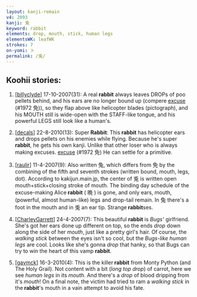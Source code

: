 ```yaml
---
layout: kanji-remain
v4: 2093
kanji: 兎
keyword: rabbit
elements: drop, mouth, stick, human legs
elementsWK: leafWK
strokes: 7
on-yomi: ト
permalink: /兎/
---
```


## Koohii stories: 

1) [<a href="http://kanji.koohii.com/profile/billyclyde">billyclyde</a>] 17-10-2007(31): A real<strong> rabbit</strong> always leaves DROPs of poo pellets behind, and his ears are no longer bound up (compere <a href="../v4/1972.html">excuse</a> (#1972 免)), so they flap above like helicopter blades (pictograph), and his MOUTH still is wide-open with the STAFF-like tongue, and his powerful LEGS still look like a human&#039;s.

2) [<a href="http://kanji.koohii.com/profile/decals">decals</a>] 22-8-2010(13): Super<strong> Rabbit</strong>: This<strong> rabbit</strong> has helicopter ears and drops pellets on his enemies while flying. Because he&#039;s super<strong> rabbit</strong>, he gets his own kanji. Unlike that other loser who is always making excuses. <a href="../v4/1972.html">excuse</a> (#1972 免) He can settle for a primitive.

3) [<a href="http://kanji.koohii.com/profile/raulir">raulir</a>] 11-4-2007(9): Also written 兔, which differs from 免 by the combining of the fifth and seventh strokes (written bound, mouth, legs, dot). According to kakijun.main.jp, the center of 兎 is written open mouth+stick+closing stroke of mouth. The binding day schedule of the excuse-making Alice<strong> rabbit</strong> ( 晩 ) is gone, and only ears, mouth, (powerful, almost human-like) legs and drop-tail remain. In 兔 there&#039;s a foot in the mouth and in 兎 an ear tip. Strange<strong> rabbit</strong>ses.

4) [<a href="http://kanji.koohii.com/profile/CharleyGarrett">CharleyGarrett</a>] 24-4-2007(7): This beautiful <strong>rabbit</strong> is <em>Bugs&#039;</em> girlfriend. She&#039;s got her ears done up different on top, so the ends <em>drop</em> down along the side of her <em>mouth</em>, just like a pretty girl&#039;s hair. Of course, the <em>walking stick</em> between the eyes isn&#039;t so cool, but the <em>Bugs-like</em> <em>human legs</em> are cool. Looks like she&#039;s gonna <em>drop</em> that hanky, so that Bugs can try to win the heart of this vamp <strong>rabbit</strong>.

5) [<a href="http://kanji.koohii.com/profile/gavmck">gavmck</a>] 16-3-2010(4): This is the killer<strong> rabbit</strong> from Monty Python (and The Holy Grail). Not content with a bit (<em>long top drop</em>) of carrot, here we see <em>human legs</em> in its <em>mouth</em>. And there&#039;s a <em>drop</em> of blood dripping from it&#039;s <em>mouth</em>! On a final note, the victim had tried to ram a <em>walking stick</em> in the<strong> rabbit</strong>&#039;s mouth in a vain attempt to avoid his fate.

